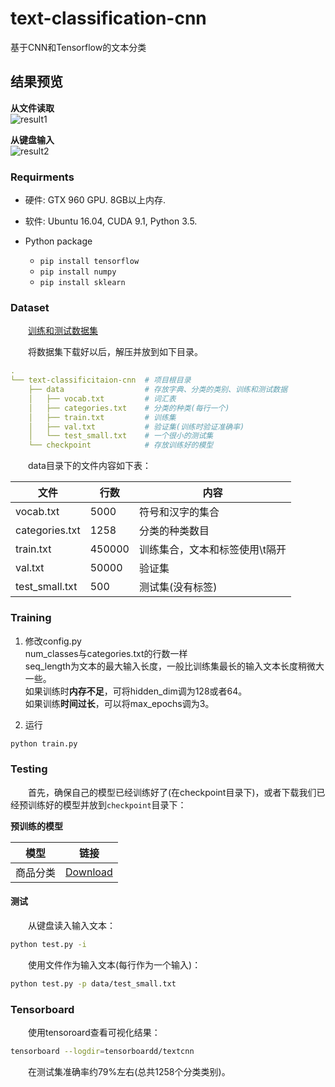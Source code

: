 # text-classification-cnn  
基于CNN和Tensorflow的文本分类

## 结果预览  
**从文件读取**  
![result1](images/result1.png)

**从键盘输入**  
![result2](images/result2.png)


### Requirments

  -  硬件: GTX 960 GPU. 8GB以上内存.
  -  软件: Ubuntu 16.04, CUDA 9.1, Python 3.5.
    
  - Python package  
     -   ```pip install tensorflow```  
     -   ```pip install numpy```  
     -   ```pip install sklearn``` 
     
     
### Dataset
　　[训练和测试数据集](http://www.xyu.ink/wp-content/uploads/2019/05/text-classification-cnn.zip) 

　　将数据集下载好以后，解压并放到如下目录。

```yaml
.     
└── text-classificitaion-cnn  # 项目根目录
    ├── data                  # 存放字典、分类的类别、训练和测试数据
    │   ├── vocab.txt         # 词汇表
    │   ├── categories.txt    # 分类的种类(每行一个)
    │   ├── train.txt         # 训练集
    │   ├── val.txt           # 验证集(训练时验证准确率)
    │   └── test_small.txt    # 一个很小的测试集
    └── checkpoint            # 存放训练好的模型
```
　　data目录下的文件内容如下表：

|文件|行数|内容|  
|---|---|---|  
|vocab.txt|5000|符号和汉字的集合|  
|categories.txt|1258|分类的种类数目|  
|train.txt|450000|训练集合，文本和标签使用\t隔开|  
|val.txt|50000|验证集|
|test_small.txt|500|测试集(没有标签)|
      
     
### Training
1. 修改config.py  
num_classes与categories.txt的行数一样  
seq_length为文本的最大输入长度，一般比训练集最长的输入文本长度稍微大一些。  
如果训练时**内存不足**，可将hidden_dim调为128或者64。  
如果训练**时间过长**，可以将max_epochs调为3。

2. 运行   
```bash
python train.py
```

### Testing  
　　首先，确保自己的模型已经训练好了(在checkpoint目录下)，或者下载我们已经预训练好的模型并放到```checkpoint```目录下：    

**预训练的模型**  

|模型|链接|  
|---|---|   
|商品分类|[Download](http://www.xyu.ink/wp-content/uploads/2019/05/text-classification-cnn.zip)|   

#### 测试 
　　从键盘读入输入文本：  

```bash
python test.py -i
```

　　使用文件作为输入文本(每行作为一个输入)：  

```bash
python test.py -p data/test_small.txt
```

### Tensorboard   
　　使用tensoroard查看可视化结果：  
```bash
tensorboard --logdir=tensorboardd/textcnn 
```

　　在测试集准确率约79%左右(总共1258个分类类别)。　　
